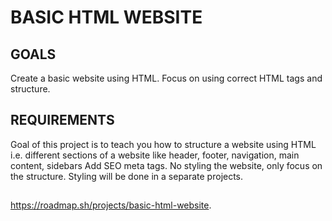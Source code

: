 # BASIC HTML WEBSITE

## GOALS

Create a basic website using HTML. Focus on using correct HTML tags and structure.

## REQUIREMENTS

Goal of this project is to teach you how to structure a website using HTML i.e. different sections of a website like 
header,
footer, 
navigation,
main content, 
sidebars 
Add SEO meta tags. 
No styling the website, only focus on the structure. 
Styling will be done in a separate projects.


##
https://roadmap.sh/projects/basic-html-website.
